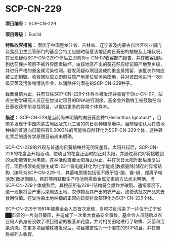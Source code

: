 # SCP-CN-229


**项目编号：** SCP-CN-229

**项目等级：** Euclid

**特殊收容措施：** 潜伏于中国黑龙江省、吉林省、辽宁省及内蒙古自治区农业部门及食品卫生监管部门的基金会特工应随时留意该地区向日葵田的植被及土壤状况，在发现疑似SCP-CN-229个体后立即向Site-CN-07收容部门报告，并在收容团队到达前保护项目不被外界因素破坏。由该地区产出的葵花籽应标记原产地至乡级，并进行严格的重金属污染检测。若发现疑似项目造成的重金属残留，该批次作物应被立即销毁。收容团队应立即前往原产地定位受污染田地，并对该田地进行一次II级灭菌及污染物清洗作业，以消除任何潜在的SCP-CN-229种子。

截至目前为止，共有12株SCP-CN-229个体样本被发现并收容于Site-CN-07，站点生物学研究人员正在尝试对项目的DNA进行测序。基金会外勤特工被鼓励在向日葵收获季前寻找项目，以提供更多的异常个体样本。

**描述：** SCP-CN-229是当前尚未明确的向日葵变种*(Helianthus Ignotus)* ，目前多发现于中国内蒙古地区及东北三省的向日葵种植基地中。当前理论认为在该地种植的普通向日葵将有0.0003%的可能性自然转化为SCP-CN-229个体，这种转化背后的遗传学原理目前尚未明确。

SCP-CN-229的外观与普通向日葵植株并无明显差异。太阳升起后，SCP-CN-229的花盘会开始活动，使项目的花盘正面时刻正对太阳，并通过葵花籽将接收到的太阳能转化为电能。这种活动直至太阳落山为止，并在次日太阳升起后重复进行。项目根须处能够生成15-23个将电能转化为化学能或[数据删除]储存的异常结构（编号为SCP-CN-229-1），其蓄电原理包括但不限于铅-酸、镍-镉、锂离子电池及[数据删除]。目前项目获取生产电池所需重金属元素的方法尚未明确。当SCP-CN-229个体成熟后，其根部所有229-1结构将会爆炸并破裂。通常情况下，这一现象将会严重污染周边土地、农作物及其产出的农产品，致使该批农产品失去食用价值。在受污染土地种植的正常向日葵将全部转化为SCP-CN-229个体。

SCP-CN-229于1991年被基金会人员首次发现，当时项目污染了一片位于辽宁省██市郊的一片向日葵田，并造成了一次重大食品安全事故。基金会人员随后以农业局人员身份没收了项目残留的根茎和花盘，并对相关田地进行了取样、灭菌和污染清洗。在更多项目植株被发现后，项目被定性为一个潜在的SCP项目，并在随后被列入收容。


